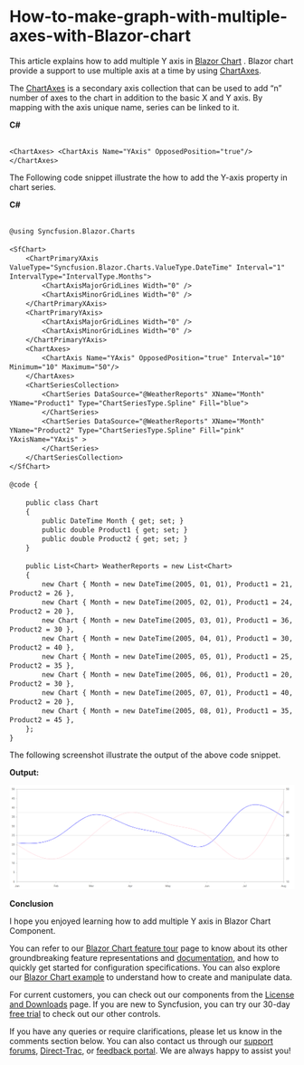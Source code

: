 # How-to-make-graph-with-multiple-axes-with-Blazor-chart

This article explains how to add multiple Y axis in [Blazor Chart](https://www.syncfusion.com/blazor-components/blazor-charts) . Blazor chart provide a support to use multiple axis at a time by using [ChartAxes](https://help.syncfusion.com/cr/blazor/Syncfusion.Blazor.Charts.ChartAxes.html).

The [ChartAxes](https://help.syncfusion.com/cr/blazor/Syncfusion.Blazor.Charts.ChartAxes.html) is a secondary axis collection that can be used to add “n” number of axes to the chart in addition to the basic X and Y axis. By mapping with the axis unique name, series can be linked to it.

**C#**

```cshtml

<ChartAxes> <ChartAxis Name="YAxis" OpposedPosition="true"/> </ChartAxes>

```

The Following code snippet illustrate the how to add the Y-axis  property in chart series.

**C#**

```cshtml

@using Syncfusion.Blazor.Charts

<SfChart>
    <ChartPrimaryXAxis ValueType="Syncfusion.Blazor.Charts.ValueType.DateTime" Interval="1" IntervalType="IntervalType.Months">
        <ChartAxisMajorGridLines Width="0" />
        <ChartAxisMinorGridLines Width="0" />
    </ChartPrimaryXAxis>
    <ChartPrimaryYAxis>
        <ChartAxisMajorGridLines Width="0" />
        <ChartAxisMinorGridLines Width="0" />
    </ChartPrimaryYAxis>
    <ChartAxes>
        <ChartAxis Name="YAxis" OpposedPosition="true" Interval="10" Minimum="10" Maximum="50"/>
    </ChartAxes>
    <ChartSeriesCollection>
        <ChartSeries DataSource="@WeatherReports" XName="Month" YName="Product1" Type="ChartSeriesType.Spline" Fill="blue">
        </ChartSeries>
        <ChartSeries DataSource="@WeatherReports" XName="Month" YName="Product2" Type="ChartSeriesType.Spline" Fill="pink" YAxisName="YAxis" >
        </ChartSeries>
    </ChartSeriesCollection>
</SfChart>

@code {

    public class Chart
    {
        public DateTime Month { get; set; }
        public double Product1 { get; set; }
        public double Product2 { get; set; }
    }

    public List<Chart> WeatherReports = new List<Chart>
    {
        new Chart { Month = new DateTime(2005, 01, 01), Product1 = 21, Product2 = 26 },
        new Chart { Month = new DateTime(2005, 02, 01), Product1 = 24, Product2 = 20 },
        new Chart { Month = new DateTime(2005, 03, 01), Product1 = 36, Product2 = 30 },
        new Chart { Month = new DateTime(2005, 04, 01), Product1 = 30, Product2 = 40 },
        new Chart { Month = new DateTime(2005, 05, 01), Product1 = 25, Product2 = 35 },
        new Chart { Month = new DateTime(2005, 06, 01), Product1 = 20, Product2 = 30 },
        new Chart { Month = new DateTime(2005, 07, 01), Product1 = 40, Product2 = 20 },
        new Chart { Month = new DateTime(2005, 08, 01), Product1 = 35, Product2 = 45 },
    };
}

```

The following screenshot illustrate the output of the above code snippet.

**Output:**

![](/blazor-chart-with-multiple-y-axis.png)

**Conclusion**

I hope you enjoyed learning how to add multiple Y axis in Blazor Chart Component.

You can refer to our [Blazor Chart feature tour](https://www.syncfusion.com/blazor-components/blazor-charts) page to know about its other groundbreaking feature representations and [documentation](https://blazor.syncfusion.com/documentation/chart/getting-started), and how to quickly get started for configuration specifications. You can also explore our [Blazor Chart example](https://blazor.syncfusion.com/demos/chart/line?theme=bootstrap5) to understand how to create and manipulate data.

For current customers, you can check out our components from the [License and Downloads](https://www.syncfusion.com/sales/teamlicense) page. If you are new to Syncfusion, you can try our 30-day [free trial](https://www.syncfusion.com/downloads/blazor) to check out our other controls.

If you have any queries or require clarifications, please let us know in the comments section below. You can also contact us through our [support forums](https://www.syncfusion.com/forums), [Direct-Trac](https://support.syncfusion.com/create), or [feedback portal](https://www.syncfusion.com/feedback/blazor-components?control=charts). We are always happy to assist you!






 
